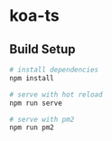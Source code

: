 # koa-ts

## Build Setup

``` bash
# install dependencies
npm install

# serve with hot reload
npm run serve

# serve with pm2
npm run pm2